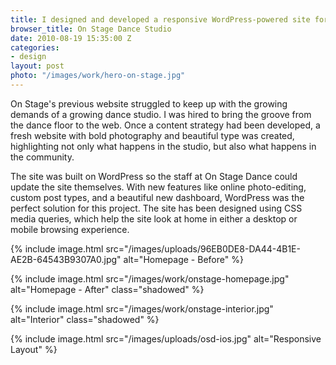 ```yaml
---
title: I designed and developed a responsive WordPress-powered site for Stratford's leading dance studio, **On Stage Dance Studio**
browser_title: On Stage Dance Studio
date: 2010-08-19 15:35:00 Z
categories:
- design
layout: post
photo: "/images/work/hero-on-stage.jpg"
---
```


On Stage's previous website struggled to keep up with the growing demands of a growing dance studio. I was hired to bring the groove from the dance floor to the web. Once a content strategy had been developed, a fresh website with bold photography and beautiful type was created, highlighting not only what happens in the studio, but also what happens in the community.

The site was built on WordPress so the staff at On Stage Dance could update the site themselves. With new features like online photo-editing, custom post types, and a beautiful new dashboard, WordPress was the perfect solution for this project. The site has been designed using CSS media queries, which help the site look at home in either a desktop or mobile browsing experience.

{% include image.html src="/images/uploads/96EB0DE8-DA44-4B1E-AE2B-64543B9307A0.jpg" alt="Homepage - Before" %}

{% include image.html src="/images/work/onstage-homepage.jpg" alt="Homepage - After" class="shadowed" %}

{% include image.html src="/images/work/onstage-interior.jpg" alt="Interior" class="shadowed" %}

{% include image.html src="/images/uploads/osd-ios.jpg" alt="Responsive Layout" %}